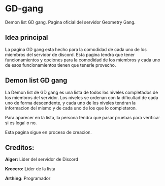 # GD-gang
Demon list GD gang. Pagina oficial del servidor Geometry Gang.

## Idea principal
La pagina GD gang esta hecho para la comodidad de cada uno de los miembros del servidor de discord.
Esta pagina tendra que tener funcionamientos y opciones para la comodidad de los miembros y cada uno de esos funcionamientos tienen que tenerle provecho.

## Demon list GD gang
La Demon list  de GD gang es una lista de todos los niveles completados de los miembros del servidor.
Los niveles se ordenan con la dificultad de cada uno de forma descendente, y cada uno de los niveles tendran la informacion del mismo y de cada uno de los que lo completaron.

Para aparecer en la lista, la persona tendra que pasar pruebas para verificar si es legal o no.

Esta pagina sigue en proceso de creacion.

## Creditos:

**Aiger:** Lider del servidor de Discord

**Krecero:** Lider de la lista

**Arthing:** Programador
